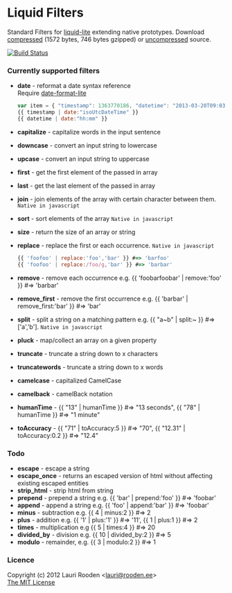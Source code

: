 
[1]: https://raw.github.com/litejs/liquid-filters-lite/master/min.js
[2]: https://raw.github.com/litejs/liquid-filters-lite/master/liquid-filters-lite.js
[date-format-lite]: http://www.litejs.com/date-format-lite/
[liquid-lite]: http://www.litejs.com/liquid-lite/


Liquid Filters
==============

Standard Filters for [liquid-lite][] extending native prototypes.
Download [compressed][1] 
(1572 bytes, 746 bytes gzipped)
or [uncompressed][2] source.

[![Build Status](https://travis-ci.org/litejs/liquid-filters-lite.png?branch=master)](https://travis-ci.org/litejs/liquid-filters-lite)

### Currently supported filters

- **date** - reformat a date syntax reference  
    Require [date-format-lite][]
    ```javascript
    var item = { "timestamp": 1363770186, "datetime": "2013-03-20T09:03:06Z" }
    {{ timestamp | date:"isoUtcDateTime" }}
    {{ datetime | date:"hh:mm" }}
    ```

-   **capitalize** - capitalize words in the input sentence
-   **downcase** - convert an input string to lowercase
-   **upcase** - convert an input string to uppercase
-   **first** - get the first element of the passed in array
-   **last** - get the last element of the passed in array
-   **join** - join elements of the array with certain character between them.
    `Native in javascript`
-   **sort** - sort elements of the array
    `Native in javascript`
-   **size** - return the size of an array or string
-   **replace** - replace the first or each occurrence. 
    `Native in javascript`
    ```javascript
    {{ 'foofoo' | replace:'foo','bar' }} #=> 'barfoo'
    {{ 'foofoo' | replace:/foo/g,'bar' }} #=> 'barbar'
    ```
-   **remove** - remove each occurrence e.g. {{ 'foobarfoobar' | remove:'foo' }} #=> 'barbar'
-   **remove_first** - remove the first occurrence e.g. {{ 'barbar' | remove_first:'bar' }} #=> 'bar'
-   **split** - split a string on a matching pattern e.g. {{ "a~b" | split:~ }} #=> ['a','b'].
    `Native in javascript`
-   **pluck** - map/collect an array on a given property
-   **truncate** - truncate a string down to x characters
-   **truncatewords** - truncate a string down to x words
-   **camelcase** - capitalized CamelCase
-   **camelback** - camelBack notation
-   **humanTime** - {{ "13" | humanTime }} #=> "13 seconds", {{ "78" | humanTime }} #=> "1 minute"
-   **toAccuracy** - {{ "71" | toAccuracy:5 }} #=> "70", {{ "12.31" | toAccuracy:0.2 }} #=> "12.4"



### Todo

- **escape** - escape a string
- **escape_once** - returns an escaped version of html without affecting existing escaped entities
- **strip_html** - strip html from string
- **prepend** - prepend a string e.g. {{ 'bar' | prepend:'foo' }} #=> 'foobar'
- **append** - append a string e.g. {{ 'foo' | append:'bar' }} #=> 'foobar'
- **minus** - subtraction e.g. {{ 4 | minus:2 }} #=> 2
- **plus** - addition e.g. {{ '1' | plus:'1' }} #=> '11', {{ 1 | plus:1 }} #=> 2
- **times** - multiplication e.g {{ 5 | times:4 }} #=> 20
- **divided_by** - division e.g. {{ 10 | divided_by:2 }} #=> 5
- **modulo** - remainder, e.g. {{ 3 | modulo:2 }} #=> 1


### Licence

Copyright (c) 2012 Lauri Rooden &lt;lauri@rooden.ee&gt;  
[The MIT License](http://lauri.rooden.ee/mit-license.txt)


